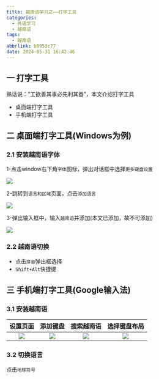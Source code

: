 ```yaml
---
title: 越南语学习之——打字工具
categories:
  - 外语学习
  - 越南语
tags:
  - 越南语
abbrlink: b8953c77
date: 2024-05-31 16:42:46
---
```

## 一  打字工具

熟话说：“工欲善其事必先利其器”，本文介绍打字工具

* 桌面端打字工具
* 手机端打字工具

<!--more-->

## 二 桌面端打字工具(Windows为例)

### 2.1 安装越南语字体

1-点击window右下角`字体`图标，弹出对话框中选择`更多键盘设置`

![][1]

2-跳转到`语言和区域`页面，点击`添加语言`

![][2]

3-弹出输入框中，输入`越南语`并添加(本文已添加，故不可添加)

![][3]

### 2.2 越南语切换

* 点击`拼音`弹出框选择
* `Shift+Alt`快捷键

## 三 手机端打字工具(Google输入法)

### 3.1 安装越南语

| 设置页面 | 添加键盘 | 搜索越南语 | 选择键盘布局 |
| :------: | :------: | :--------: | :----------: |
|  ![][5]  |  ![][6]  |   ![][7]   |    ![][8]    |

### 3.2 切换语言

点击`地球符号`



[1]:https://jsd.onmicrosoft.cn/gh/PGzxc/CDN/blog-lan-vietnam/vietname-win-desktop-show-1.png
[2]:https://jsd.onmicrosoft.cn/gh/PGzxc/CDN/blog-lan-vietnam/vietname-win-add-lan-btn-2.png
[3]:https://jsd.onmicrosoft.cn/gh/PGzxc/CDN/blog-lan-vietnam/vietname-win-add-lan-viet-3.png
[4]:https://jsd.onmicrosoft.cn/gh/PGzxc/CDN/blog-lan-vietnam/vietname-phone-lan-default-4.png
[5]:https://jsd.onmicrosoft.cn/gh/PGzxc/CDN/blog-lan-vietnam/vietname-phone-setting-5.png
[6]:https://jsd.onmicrosoft.cn/gh/PGzxc/CDN/blog-lan-vietnam/vietname-phone-add-lan-6.png
[7]:https://jsd.onmicrosoft.cn/gh/PGzxc/CDN/blog-lan-vietnam/vietname-phone-lan-search-7.png
[8]:https://jsd.onmicrosoft.cn/gh/PGzxc/CDN/blog-lan-vietnam/vietname-phone-keyboard-8.png
[9]:https://jsd.onmicrosoft.cn/gh/PGzxc/CDN/blog-lan-vietnam/vietname-phone-add-finish-9.png